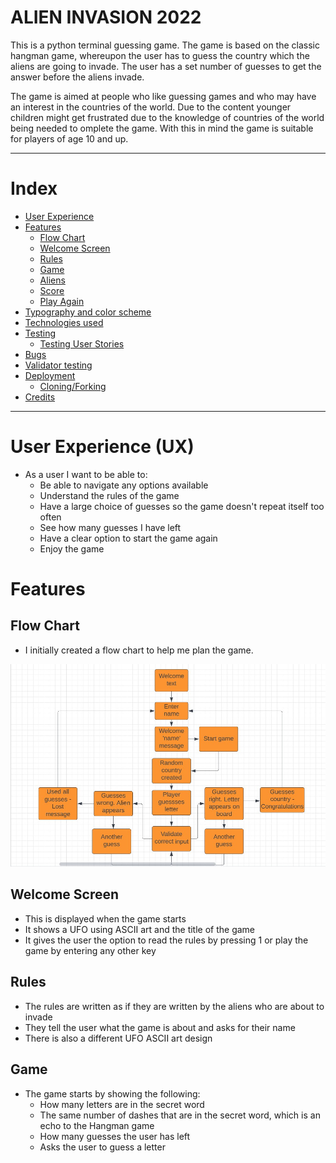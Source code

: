 # ALIEN INVASION 2022

This is a python terminal guessing game. The game is based on the classic hangman game, whereupon the user has to guess the country which the aliens are going to invade. The user has a set number of guesses to get the answer before the aliens invade.

The game is aimed at people who like guessing games and who may have an interest in the countries of the world. Due to the content younger children might get frustrated due to the knowledge of countries of the world being needed to omplete the game. With this in mind the game is suitable for players of age 10 and up.

***

# Index
* [User Experience](#user-experience-ux)
* [Features](#features)
  * [Flow Chart](#flow-chart)
  * [Welcome Screen](#welcome-screen)
  * [Rules](#rules)
  * [Game](#game)
  * [Aliens](#alien)
  * [Score](#score)
  * [Play Again](#play_again)
* [Typography and color scheme](#typography-and-color-scheme)
* [Technologies used](#technologies-used)
* [Testing](#testing)
  * [Testing User Stories](#testing-user-stories)
* [Bugs](#bugs)
* [Validator testing](#validator-testing)
* [Deployment](#deployment)
  * [Cloning/Forking](#cloningforking)
* [Credits](#credits)

***

# User Experience (UX)
* As a user I want to be able to:
    * Be able to navigate any options available
    * Understand the rules of the game
    * Have a large choice of guesses so the game doesn't repeat itself too often
    * See how many guesses I have left
    * Have a clear option to start the game again
    * Enjoy the game

# Features
## Flow Chart
* I initially created a flow chart to help me plan the game.

![Flow Chart](images/alien_invasion_flowchhart.jpg)

## Welcome Screen
* This is displayed when the game starts
* It shows a UFO using ASCII art and the title of the game
* It gives the user the option to read the rules by pressing 1 or play the game by entering any other key

## Rules
* The rules are written as if they are written by the aliens who are about to invade
* They tell the user what the game is about and asks for their name
* There is also a different UFO ASCII art design

## Game
* The game starts by showing the following:
    * How many letters are in the secret word
    * The same number of dashes that are in the secret word, which is an echo to the Hangman game
    * How many guesses the user has left
    * Asks the user to guess a letter
    




